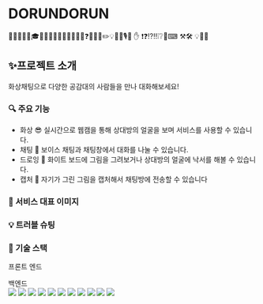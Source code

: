 # DORUNDORUN
🎯🏅🥉🥈🥇🎓🎀🎁🎁✨👀😎🤣😂😂😊❓❌🍄🍒✏️💡📸🎵🎙️🎤 ✋ ❗❓⁉️‼️❕❔🎤⌨ ⚒🛠 💡🔧🔦
## ✨프로젝트 소개
화상채팅으로 다양한 공감대의 사람들을 만나 대화해보세요!

### 🔍 주요 기능
- 화상 😎 실시간으로 웹캠을 통해 상대방의 얼굴을 보며 서비스를 사용할 수 있습니다.
- 채팅 🎤 보이스 채팅과 채팅창에서 대화를 나눌 수 있습니다.
- 드로잉 🎨 화이트 보드에 그림을 그려보거나 상대방의 얼굴에 낙서를 해볼 수 있습니다.
- 캡처 📸 자기가 그린 그림을 캡처해서 채팅방에 전송할 수 있습니다

### 👀 서비스 대표 이미지


### 💡 트러블 슈팅


### 🏅 기술 스택
프론트 엔드


백엔드<br>
<img src="https://img.shields.io/badge/SPRING-FFCA28?style=flat-square&logo=spring&logoColor=white"/>
<img src="https://img.shields.io/badge/SPRING BOOT-FFCA28?style=flat-square&logo=springboot&logoColor=white"/>
<img src="https://img.shields.io/badge/SPRING SECURITY-FFCA28?style=flat-square&logo=springsecurity&logoColor=white"/>
<img src="https://img.shields.io/badge/REDIS-FFCA28?style=flat-square&logo=redis&logoColor=white"/>
<img src="https://img.shields.io/badge/MYSQL-FFCA28?style=flat-square&logo=mysql&logoColor=white"/>
<img src="https://img.shields.io/badge/WEBRTC-FFCA28?style=flat-square&logo=webrtc&logoColor=white"/>
<img src="https://img.shields.io/badge/AMAZON RDS-FFCA28?style=flat-square&logo=amazonrds&logoColor=white"/>
<img src="https://img.shields.io/badge/AMAZON S3-FFCA28?style=flat-square&logo=amazons3&logoColor=white"/>
<img src="https://img.shields.io/badge/AMAZON EC2-FFCA28?style=flat-square&logo=amazons3&logoColor=white"/>
<img src="https://img.shields.io/badge/sockjs-FFCA28?style=flat-square&logo=sockjs&logoColor=white"/>
<img src="https://img.shields.io/badge/stomp-FFCA28?style=flat-square&logo=stomp&logoColor=white"/>



